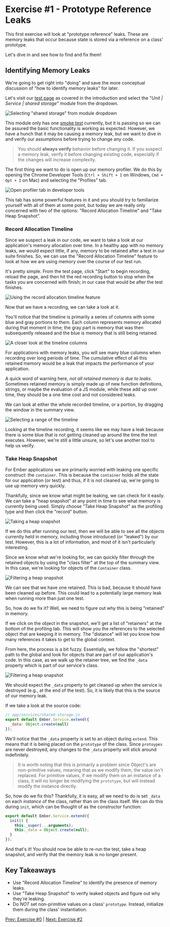 # Exercise #1 - Prototype Reference Leaks

This first exercise will look at "prototype reference" leaks. These are memory
leaks that occur because state is stored via a reference on a class' prototype.

Let's dive in and see how to find and fix them!

## Identifying Memory Leaks

We're going to get right into "doing" and save the more conceptual discussion of
"how to identify memory leaks" for later.

Let's visit our [test page](http://localhost:4200/tests/) as covered in the
introduction and select the "_Unit | Service | shared storage_" module from the
dropdown.

![Selecting "shared storage" from module dropdown](./images/exercise-1/module-select.png)

This module only has one [smoke test](https://en.wikipedia.org/wiki/Smoke_testing_(software))
currently, but it is passing so we can be assured the basic functionality is
working as expected. However, we have a hunch that it may be causing a memory
leak, but we want to dive in and verify our assumptions before trying to change
any code.

> You should **always verify** behavior before changing it. If you suspect a
> memory leak, verify it before changing existing code, especially if the
> changes will increase complexity.

The first thing we want to do is open up our memory profiler. We do this by
opening the Chrome Developer Tools (`Ctrl + Shift + I` on Windows,
`Cmd + Opt + I` on Mac) and selecting the "Profiles" tab.

![Open profiler tab in developer tools](./images/exercise-1/open-profiler.png)

This tab has some powerful features in it and you should try to familiarize
yourself with all of them at some point, but today we are really only concerned
with two of the options: "Record Allocation Timeline" and "Take Heap Snapshot".

### Record Allocation Timeline

Since we suspect a leak in our code, we want to take a look at our application's
memory allocation over time. In a healthy app with no memory leaks, we would
expect little, if any, memory to be retained after a test in our suite finishes.
So, we can use the "Record Allocation Timeline" feature to look at how we are
using memory over the course of our test run.

It's pretty simple. From the test page, click "Start" to begin recording,
reload the page, and then hit the red recording button to stop when the tasks
you are concerned with finish; in our case that would be after the test finishes.

![Using the record allocation timeline feature](./images/exercise-1/record-allocation-timeline.gif)

Now that we have a recording, we can take a look at it.

You'll notice that the timeline is primarily a series of columns with some blue
and gray portions to them. Each column represents memory allocated during that
moment in time; the gray part is memory that was then subsequently released and
the blue is memory that is still being retained.

![A closer look at the timeline columns](./images/exercise-1/timeline-columns.png)

For applications with memory leaks, you will see many blue columns when
recording over long periods of time. The cumulative effect of all this retained
memory would be a leak that impacts the performance of your application.

A quick word of warning here, _not all retained memory is due to leaks_.
Sometimes retained memory is simply made up of new function definitions,
strings, or maybe the evaluation of a JS module, while these add up over time,
they should be a one time cost and not considered leaks.

We can look at either the whole recorded timeline, or a portion, by dragging the
window in the summary view.

![Selecting a range of the timeline](./images/exercise-1/zoomed-allocation.png)

Looking at the timeline recording, it seems like we may have a leak because
there is some blue that is not getting cleaned up around the time the test
executes. However, we're still a little unsure, so let's use another tool to
help us verify.

### Take Heap Snapshot

For Ember applications we are primarily worried with leaking one specific
construct: the `container`. This is because the `container` holds all the state
for our application (or test) and thus, if it is not cleaned up, we're going
to use up memory very quickly.

Thankfully, since we know what might be leaking, we can check for it easily. We
can take a "heap snapshot" at any point in time to see what memory is
currently being used. Simply choose "Take Heap Snapshot" as the profiling type
and then click the "record" button.

![Taking a heap snapshot](./images/exercise-1/take-heap-snapshot.gif)

If we do this after running our test, then we will be able to see all the
objects currently held in memory, including those introduced (or "leaked") by
our test. However, this is a lot of information, and most of it isn't
particularly interesting.

Since we know what we're looking for, we can quickly filter through the retained
objects by using the "class filter" at the top of the summary view. In this
case, we're looking for objects of the `Container` class.

![Filtering a heap snapshot](./images/exercise-1/filter-snapshot.gif)

We can see that we have one retained. This is bad, because it should have been
cleaned up before. This could lead to a potentially large memory leak when
running more than just one test.

So, how do we fix it? Well, we need to figure out why this is being "retained"
in memory.

If we click on the object in the snapshot, we'll get a list of "retainers" at
the bottom of the profiling tab. This will show you the references to the
selected object that are keeping it in memory. The "distance" will let you know
how many references it takes to get to the global context.

From here, the process is a bit fuzzy. Essentially, we follow the "shortest"
path to the global and look for objects that are part of our application's code.
In this case, as we walk up the retainer tree, we find the `_data` property
which is part of our service's class.

![Filtering a heap snapshot](./images/exercise-1/tracking-down-a-leak.gif)

We should expect the `_data` property to get cleaned up when the service is
destroyed (e.g., at the end of the test). So, it is likely that this is the
source of our memory leak.

If we take a look at the source code:

```js
// app/services/shared-storage.js
export default Ember.Service.extend({
  _data: Object.create(null)
});
```

We'll notice that the `_data` property is set to an object during `extend`. This
means that it is being placed on the `prototype` of the class. Since `protoypes`
are never destroyed, any changes to the `_data` property will stick around
indefinitely.

> It is worth noting that this is primarily a problem since Object's are
> non-primitive values, meaning that as we modify them, the value isn't replaced.
> For primitive values, if we modify them on an instance of a class, it will no
> longer be modifying the `prototype`, but will instead modify the instance
> directly.

So, how do we fix this? Thankfully, it is easy, all we need to do is set `_data`
on each _instance_ of the class, rather than on the class itself. We can do this
during `init`, which can be thought of as the constructor function:

```js
export default Ember.Service.extend({
  init() {
    this._super(...arguments);
    this._data = Object.create(null);
  }
});
```

And that's it! You should now be able to re-run the test, take a heap snapshot,
and verify that the memory leak is no longer present.

## Key Takeaways

* Use "Record Allocation Timeline" to identify the presence of memory leaks.
* Use "Take Heap Snapshot" to verify leaked objects and figure out why they're
leaking.
* Do _NOT_ set non-primitive values on a class' `prototype`. Instead, initialize
them during the class' instantiation.

[Prev: Exercise #0](./exercise-0.md) | [Next: Exercise #2](./exercise-2.md)
